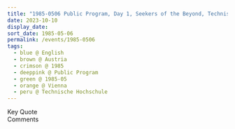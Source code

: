 ```yaml
---
title: "1985-0506 Public Program, Day 1, Seekers of the Beyond, Technische Hochschule, Gusshausstraße 25, Vienna, Austria"
date: 2023-10-10
display_date: 
sort_date: 1985-05-06
permalink: /events/1985-0506
tags:
  - blue @ English
  - brown @ Austria
  - crimson @ 1985
  - deeppink @ Public Program
  - green @ 1985-05
  - orange @ Vienna
  - peru @ Technische Hochschule
---
```


<wave-list>
  <list-title color="green" width="75">Key Quote</list-title>
  <list-item color="BlanchedAlmond"  width="200"></list-item>
  <list-item color="Lavender"></list-item>
  <list-item color="BlanchedAlmond"></list-item>
</wave-list>

<br>

<wave-list>
  <list-title color="green" width="75">Comments</list-title>
  <list-item color="BlanchedAlmond"  width="200"></list-item>
  <list-item color="Lavender"></list-item>
  <list-item color="BlanchedAlmond"></list-item>
</wave-list>